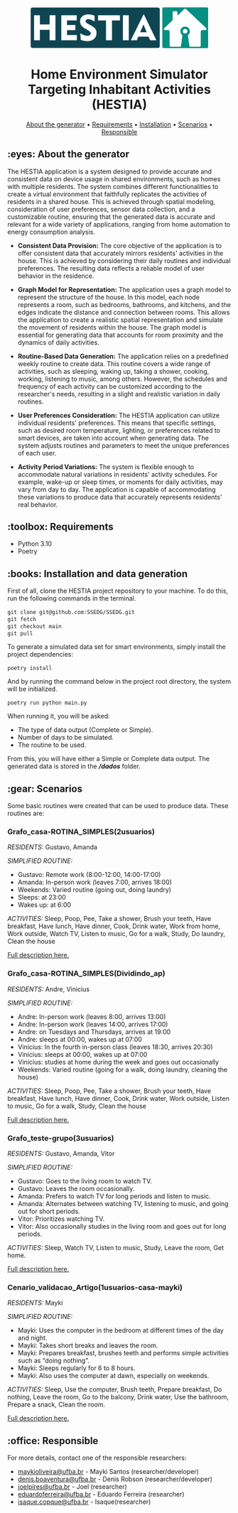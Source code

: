 <div align="center">
	<img src="https://github.com/hestia-sim/HESTIA-Smart-Home-Simulator/blob/main/doc/img/logo_hestia.png?raw=true" alt="logo" width=400px>
  	<h1>Home Environment Simulator Targeting Inhabitant Activities (HESTIA)</h1>
</div>
<div>
	<p align="center">
		<a href="#sobre">About the generator</a> •
        	<a href="#requirements">Requirements</a> •
        	<a href="#installation">Installation</a> •
		<a href="#scenarios">Scenarios</a> •
		<a href="#responsible">Responsible</a>
	</p>
</div>

<h2 id="sobre"> :eyes: About the generator</h2>

The HESTIA application is a system designed to provide accurate and consistent data on device usage in shared environments, such as homes with multiple residents. The system combines different functionalities to create a virtual environment that faithfully replicates the activities of residents in a shared house. This is achieved through spatial modeling, consideration of user preferences, sensor data collection, and a customizable routine, ensuring that the generated data is accurate and relevant for a wide variety of applications, ranging from home automation to energy consumption analysis.

* **Consistent Data Provision:** The core objective of the application is to offer consistent data that accurately mirrors residents' activities in the house. This is achieved by considering their daily routines and individual preferences. The resulting data reflects a reliable model of user behavior in the residence.

* **Graph Model for Representation:** The application uses a graph model to represent the structure of the house. In this model, each node represents a room, such as bedrooms, bathrooms, and kitchens, and the edges indicate the distance and connection between rooms. This allows the application to create a realistic spatial representation and simulate the movement of residents within the house. The graph model is essential for generating data that accounts for room proximity and the dynamics of daily activities.

* **Routine-Based Data Generation:** The application relies on a predefined weekly routine to create data. This routine covers a wide range of activities, such as sleeping, waking up, taking a shower, cooking, working, listening to music, among others. However, the schedules and frequency of each activity can be customized according to the researcher's needs, resulting in a slight and realistic variation in daily routines.

* **User Preferences Consideration:**  The HESTIA application can utilize individual residents' preferences. This means that specific settings, such as desired room temperature, lighting, or preferences related to smart devices, are taken into account when generating data. The system adjusts routines and parameters to meet the unique preferences of each user.

* **Activity Period Variations:** The system is flexible enough to accommodate natural variations in residents' activity schedules. For example, wake-up or sleep times, or moments for daily activities, may vary from day to day. The application is capable of accommodating these variations to produce data that accurately represents residents' real behavior.

<h2 id="requirements"> :toolbox: Requirements</h2>

* Python 3.10
* Poetry


<h2 id="installation"> :books: Installation and data generation</h2>

First of all, clone the HESTIA project repository to your machine. To do this, run the following commands in the terminal.

```
git clone git@github.com:SSEDG/SSEDG.git
git fetch
git checkout main
git pull
```
To generate a simulated data set for smart environments, simply install the project dependencies:

```
poetry install
```
And by running the command below in the project root directory, the system will be initialized.
````
poetry run python main.py
````
When running it, you will be asked:

- The type of data output (Complete or Simple).
- Number of days to be simulated.
- The routine to be used.

From this, you will have either a Simple or Complete data output. The generated data is stored in the _**/dados**_ folder.


<h2 id="scenarios">:gear: Scenarios</h2>
Some basic routines were created that can be used to produce data. These routines are:

### Grafo_casa-ROTINA_SIMPLES(2usuarios)
*RESIDENTS:* 
Gustavo, Amanda

*SIMPLIFIED ROUTINE:*

* Gustavo: Remote work (8:00-12:00, 14:00-17:00)
* Amanda: In-person work (leaves 7:00, arrives 18:00)
* Weekends: Varied routine (going out, doing laundry)
* Sleeps: at 23:00
* Wakes up: at 6:00

*ACTIVITIES:*
Sleep, Poop, Pee, Take a shower, Brush your teeth, Have breakfast, Have lunch, Have dinner, Cook, Drink water, Work from home, Work outside, Watch TV, Listen to music, Go for a walk, Study, Do laundry, Clean the house

[Full description here.](./doc/Grafo_casa-ROTINA_SIMPLES(2usuarios).md)


### Grafo_casa-ROTINA_SIMPLES(Dividindo_ap)

*RESIDENTS:*
Andre, Vinicius

*SIMPLIFIED ROUTINE:*

* Andre: In-person work (leaves 8:00, arrives 13:00)
* Andre: In-person work (leaves 14:00, arrives 17:00)
* Andre: on Tuesdays and Thursdays, arrives at 19:00
* Andre: sleeps at 00:00, wakes up at 07:00
* Vinicius: In the fourth in-person class (leaves 18:30, arrives 20:30)
* Vinicius: sleeps at 00:00, wakes up at 07:00
* Vinicius: studies at home during the week and goes out occasionally
* Weekends: Varied routine (going for a walk, doing laundry, cleaning the house)


*ACTIVITIES:*
Sleep, Poop, Pee, Take a shower, Brush your teeth, Have breakfast, Have lunch, Have dinner, Cook, Drink water, Work outside, Listen to music, Go for a walk, Study, Clean the house

[Full description here.](./doc/Grafo_casa-ROTINA_SIMPLES(Dividindo_ap).md)


### Grafo_teste-grupo(3usuarios)
*RESIDENTS:*
Gustavo, Amanda, Vitor

*SIMPLIFIED ROUTINE:*

* Gustavo: Goes to the living room to watch TV.
* Gustavo: Leaves the room occasionally.
* Amanda: Prefers to watch TV for long periods and listen to music.
* Amanda: Alternates between watching TV, listening to music, and going out for short periods.
* Vitor: Prioritizes watching TV.
* Vitor: Also occasionally studies in the living room and goes out for long periods.

*ACTIVITIES:*
Sleep, Watch TV, Listen to music, Study, Leave the room, Get home.

[Full description here.](./doc/Grafo_teste-grupo(3usuarios).md)


### Cenario_validacao_Artigo(1usuarios-casa-mayki)
*RESIDENTS:*
Mayki

*SIMPLIFIED ROUTINE:*

* Mayki: Uses the computer in the bedroom at different times of the day and night.
* Mayki: Takes short breaks and leaves the room.
* Mayki: Prepares breakfast, brushes teeth and performs simple activities such as “doing nothing”.
* Mayki: Sleeps regularly for 6 to 8 hours.
* Mayki: Also uses the computer at dawn, especially on weekends.


*ACTIVITIES:*
Sleep, Use the computer, Brush teeth, Prepare breakfast, Do nothing, Leave the room, Go to the balcony, Drink water, Use the bathroom, Prepare a snack, Clean the room.

[Full description here.](./doc/Cenario_validacao_Artigo(1usuarios-casa-mayki).md)


<h2 id="responsible">:office: Responsible</h2>
For more details, contact one of the responsible researchers:

* maykioliveira@ufba.br - Mayki Santos (researcher/developer)
* denis.boaventura@ufba.br  - Denis Robson (researcher/developer)
* joelpires@ufba.br - Joel (researcher)
* eduardoferreira@ufba.br - Eduardo Ferreira (researcher)
* isaque.copque@ufba.br - Isaque(researcher)




